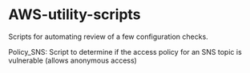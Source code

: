 # AWS-utility-scripts
Scripts for automating review of a few configuration checks.

Policy_SNS:
Script to determine if the access policy for an SNS topic is vulnerable (allows anonymous access)

